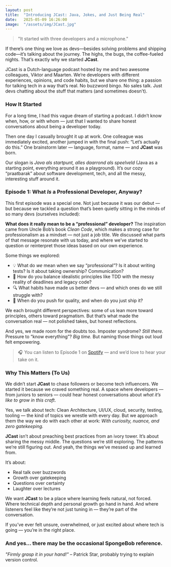 ```yaml
---
layout: post
title:  "Introducing JCast: Java, Jokes, and Just Being Real"
date:   2025-05-09 16:26:00 
image:  "/assets/img/JCast.jpg"
---
```

> "It started with three developers and a microphone."

If there’s one thing we love as devs—besides solving problems and shipping code—it’s talking about the journey. 
The highs, the bugs, the coffee-fueled nights. 
That’s exactly why we started **JCast**.

JCast is a Dutch-language podcast hosted by me and two awesome colleagues, Viktor and Maarten. 
We’re developers with different experiences, opinions, and code habits, but we share one thing: a passion for talking tech in a way that’s real. 
No buzzword bingo. No sales talk. Just devs chatting about the stuff that matters (and sometimes doesn’t).

### How It Started
For a long time, I had this vague dream of starting a podcast. 
I didn’t know when, how, or with whom — just that I wanted to share honest conversations about being a developer today.

Then one day I casually brought it up at work. 
One colleague was immediately excited, another jumped in with the final push: “Let’s actually do this.” 
One brainstorm later — language, format, name — and **JCast** was born.

Our slogan is *Java als startpunt, alles daarrond als speelveld* (Java as a starting point, everything around it as a playground). 
It’s our cozy “praatbarak” about software development, tech, and all the messy, interesting stuff around it.

###  Episode 1: What *Is* a Professional Developer, Anyway?
This first episode was a special one. 
Not just because it was our debut — but because we tackled a question that’s been quietly sitting in the minds of so many devs (ourselves included):

**What does it really mean to be a “professional” developer?**
The inspiration came from Uncle Bob’s book *Clean Code*, which makes a strong case for professionalism as a mindset — not just a job title. 
We discussed what parts of that message resonate with us today, and where we’ve started to question or reinterpret those ideas based on our own experience.

Some things we explored:
* 💡 What do *we* mean when we say “professional”? Is it about writing tests? Is it about taking ownership? Communication?
* 🧠 How do you balance idealistic principles like TDD with the messy reality of deadlines and legacy code?
* 🔍 What habits have made us better devs — and which ones do we still struggle with?
* 💬 When do you push for quality, and when do you just ship it?

We each brought different perspectives: some of us lean more toward principles, others toward pragmatism. 
But that’s what made the conversation real — not polished takes, but honest reflections.

And yes, we made room for the doubts too. 
Imposter syndrome? 
_Still there._ 
Pressure to “know everything”? 
_Big time._ 
But naming those things out loud felt empowering.

> 🎧 You can listen to Episode 1 on [Spotify](https://open.spotify.com/show/3wfdG6IjCoJjfEx33MsM2W?si=icTB9tDwS1aNH8SwXURH7g) — and we’d love to hear your take on it.

###  Why This Matters (To Us)
We didn’t start **JCast** to chase followers or become tech influencers.
We started it because we craved something real. 
A space where developers — from juniors to seniors — could hear honest conversations about *what it’s like to grow in this craft*.

Yes, we talk about tech:
Clean Architecture, UI/UX, cloud, security, testing, tooling — the kind of topics we wrestle with every day. 
But we approach them the way we do with each other at work: _With curiosity, nuance, and zero gatekeeping._

**JCast** isn’t about preaching best practices from an ivory tower. 
It’s about sharing the messy middle. 
The questions we’re still exploring. 
The patterns we’re still figuring out. 
And yeah, the things we’ve messed up and learned from.

It’s about:
* Real talk over buzzwords
* Growth over gatekeeping
* Questions over certainty
* Laughter over lectures

We want **JCast** to be a place where learning feels natural, not forced. 
Where technical depth and personal growth go hand in hand. 
And where listeners feel like they’re not just tuning in — they’re part of the conversation.

If you’ve ever felt unsure, overwhelmed, or just excited about where tech is going — you’re in the right place.

### And yes… there may be the occasional SpongeBob reference.
*"Firmly grasp it in your hand!"* – Patrick Star, probably trying to explain version control.



